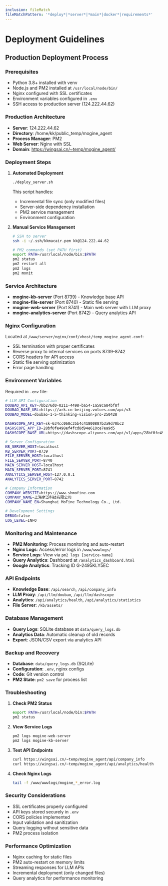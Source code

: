 ```yaml
---
inclusion: fileMatch
fileMatchPattern: '*deploy*|*server*|*main*|docker*|requirements*'
---
```


# Deployment Guidelines

## Production Deployment Process

### Prerequisites
- Python 3.8+ installed with venv
- Node.js and PM2 installed at `/usr/local/node/bin/`
- Nginx configured with SSL certificates
- Environment variables configured in `.env`
- SSH access to production server (124.222.44.62)

### Production Architecture
- **Server**: 124.222.44.62
- **Directory**: /home/kk/public_temp/mogine_agent
- **Process Manager**: PM2
- **Web Server**: Nginx with SSL
- **Domain**: https://wingsai.cn/~temp/mogine_agent/

### Deployment Steps

1. **Automated Deployment**
   ```bash
   ./deploy_server.sh
   ```
   This script handles:
   - Incremental file sync (only modified files)
   - Server-side dependency installation
   - PM2 service management
   - Environment configuration

2. **Manual Service Management**
   ```bash
   # SSH to server
   ssh -i ~/.ssh/kkmacair.pem kk@124.222.44.62
   
   # PM2 commands (set PATH first)
   export PATH=/usr/local/node/bin:$PATH
   pm2 status
   pm2 restart all
   pm2 logs
   pm2 monit
   ```

### Service Architecture
- **mogine-kb-server** (Port 8739) - Knowledge base API
- **mogine-file-server** (Port 8740) - Static file serving
- **mogine-web-server** (Port 8741) - Main web server with LLM proxy
- **mogine-analytics-server** (Port 8742) - Query analytics API

### Nginx Configuration
Located at `/www/server/nginx/conf/vhost/temp_mogine_agent.conf`:
- SSL termination with proper certificates
- Reverse proxy to internal services on ports 8739-8742
- CORS headers for API access
- Static file serving optimization
- Error page handling

### Environment Variables
Required in `.env` file:
```bash
# LLM API Configuration
DOUBAO_API_KEY=7bb276d0-0211-4498-ba54-1a58ca84bf8f
DOUBAO_BASE_URL=https://ark.cn-beijing.volces.com/api/v3
DOUBAO_MODEL=doubao-1-5-thinking-vision-pro-250428

DASHSCOPE_API_KEY=sk-634cc060c35b4c41800887b3a9d70bc2
DASHSCOPE_APP_ID=28bf0fe498ef4fcd8d94e610ce7ea9d5
DASHSCOPE_BASE_URL=https://dashscope.aliyuncs.com/api/v1/apps/28bf0fe498ef4fcd8d94e610ce7ea9d5/completion

# Server Configuration
KB_SERVER_HOST=localhost
KB_SERVER_PORT=8739
FILE_SERVER_HOST=localhost
FILE_SERVER_PORT=8740
MAIN_SERVER_HOST=localhost
MAIN_SERVER_PORT=8741
ANALYTICS_SERVER_HOST=127.0.0.1
ANALYTICS_SERVER_PORT=8742

# Company Information
COMPANY_WEBSITE=https://www.shmofine.com
COMPANY_NAME=上海摩泛科技有限公司
COMPANY_NAME_EN=Shanghai MoFine Technology Co., Ltd.

# Development Settings
DEBUG=false
LOG_LEVEL=INFO
```

### Monitoring and Maintenance
- **PM2 Monitoring**: Process monitoring and auto-restart
- **Nginx Logs**: Access/error logs in `/www/wwwlogs/`
- **Service Logs**: View via `pm2 logs [service-name]`
- **Query Analytics**: Dashboard at `/analytics_dashboard.html`
- **Google Analytics**: Tracking ID G-2495KLY5EC

### API Endpoints
- **Knowledge Base**: `/api/search`, `/api/company_info`
- **LLM Proxy**: `/api/llm/doubao`, `/api/llm/dashscope`
- **Analytics**: `/api/analytics/health`, `/api/analytics/statistics`
- **File Server**: `/kb/assets/`

### Database Management
- **Query Logs**: SQLite database at `data/query_logs.db`
- **Analytics Data**: Automatic cleanup of old records
- **Export**: JSON/CSV export via analytics API

### Backup and Recovery
- **Database**: `data/query_logs.db` (SQLite)
- **Configuration**: `.env`, nginx configs
- **Code**: Git version control
- **PM2 State**: `pm2 save` for process list

### Troubleshooting
1. **Check PM2 Status**
   ```bash
   export PATH=/usr/local/node/bin:$PATH
   pm2 status
   ```

2. **View Service Logs**
   ```bash
   pm2 logs mogine-web-server
   pm2 logs mogine-kb-server
   ```

3. **Test API Endpoints**
   ```bash
   curl https://wingsai.cn/~temp/mogine_agent/api/company_info
   curl https://wingsai.cn/~temp/mogine_agent/api/analytics/health
   ```

4. **Check Nginx Logs**
   ```bash
   tail -f /www/wwwlogs/mogine_*_error.log
   ```

### Security Considerations
- SSL certificates properly configured
- API keys stored securely in `.env`
- CORS policies implemented
- Input validation and sanitization
- Query logging without sensitive data
- PM2 process isolation

### Performance Optimization
- Nginx caching for static files
- PM2 auto-restart on memory limits
- Streaming responses for LLM APIs
- Incremental deployment (only changed files)
- Query analytics for performance monitoring